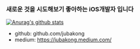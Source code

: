 ### 새로운 것을 시도해보기 좋아하는 iOS개발자 입니다

[![Anurag's github stats](https://github-readme-stats.vercel.app/api?username=jubakong)](https://github.com/anuraghazra/github-readme-stats)

- github: github.com/jubakong
- medium: https://jubakong.medium.com/
